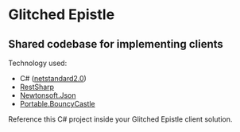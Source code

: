 # Glitched Epistle
## Shared codebase for implementing clients

Technology used:
* C# ([netstandard2.0](https://github.com/dotnet/standard/blob/master/docs/versions/netstandard2.0.md))
* [RestSharp](https://github.com/restsharp/RestSharp)
* [Newtonsoft.Json](https://github.com/JamesNK/Newtonsoft.Json)
* [Portable.BouncyCastle](https://github.com/onovotny/bc-csharp)

Reference this C# project inside your Glitched Epistle client solution.
